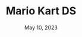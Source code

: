 ---
layout: nds
title: "Mario Kart DS"
categories:
 - approved
 - nds
 - universal
 - safe
tags:
- mario kart
date: May 10, 2023
permalink: /games/mario-kart-ds/play/details
publisher: Nintendo
edition: us
gid: mario-kart-ds
---